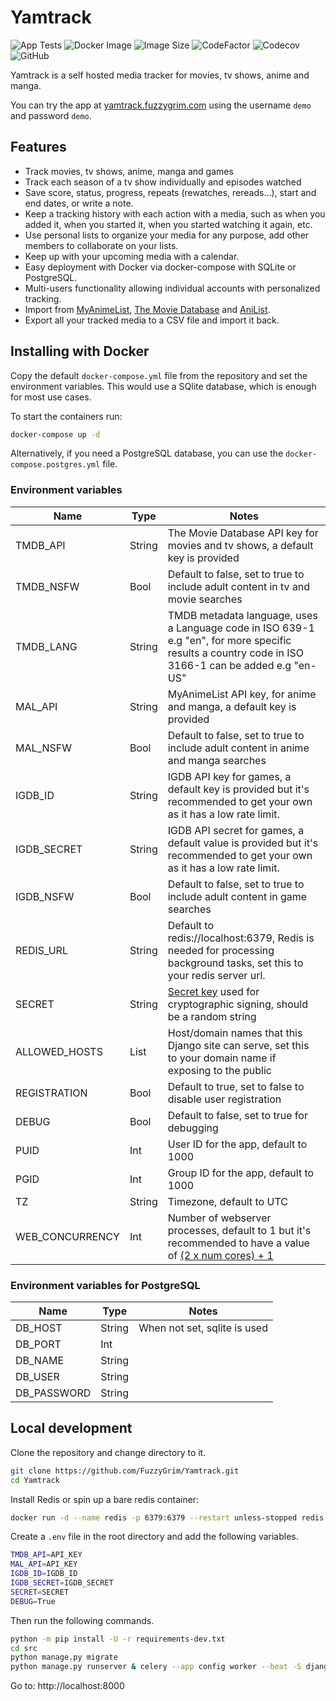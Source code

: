 # Yamtrack

![App Tests](https://github.com/FuzzyGrim/Yamtrack/actions/workflows/app-tests.yml/badge.svg)
![Docker Image](https://github.com/FuzzyGrim/Yamtrack/actions/workflows/docker-image.yml/badge.svg)
![Image Size](https://ghcr-badge.egpl.dev/fuzzygrim/yamtrack/size?tag=dev)
![CodeFactor](https://www.codefactor.io/repository/github/fuzzygrim/yamtrack/badge)
![Codecov](https://codecov.io/github/FuzzyGrim/Yamtrack/branch/dev/graph/badge.svg?token=PWUG660120)
![GitHub](https://img.shields.io/badge/license-GPL--3.0-blue)

Yamtrack is a self hosted media tracker for movies, tv shows, anime and manga.

You can try the app at [yamtrack.fuzzygrim.com](https://yamtrack.fuzzygrim.com) using the username `demo` and password `demo`.

## Features

- Track movies, tv shows, anime, manga and games
- Track each season of a tv show individually and episodes watched
- Save score, status, progress, repeats (rewatches, rereads...), start and end dates, or write a note.
- Keep a tracking history with each action with a media, such as when you added it, when you started it, when you started watching it again, etc.
- Use personal lists to organize your media for any purpose, add other members to collaborate on your lists.
- Keep up with your upcoming media with a calendar.
- Easy deployment with Docker via docker-compose with SQLite or PostgreSQL.
- Multi-users functionality allowing individual accounts with personalized tracking.
- Import from [MyAnimeList](https://myanimelist.net/), [The Movie Database](https://www.themoviedb.org/) and [AniList](https://anilist.co/).
- Export all your tracked media to a CSV file and import it back.

## Installing with Docker

Copy the default `docker-compose.yml` file from the repository and set the environment variables. This would use a SQlite database, which is enough for most use cases.

To start the containers run:

```bash
docker-compose up -d
```

Alternatively, if you need a PostgreSQL database, you can use the `docker-compose.postgres.yml` file.

### Environment variables

| Name            | Type   | Notes                                                                                                                                                                       |
| --------------- | ------ | --------------------------------------------------------------------------------------------------------------------------------------------------------------------------- |
| TMDB_API        | String | The Movie Database API key for movies and tv shows, a default key is provided                                                                                               |
| TMDB_NSFW       | Bool   | Default to false, set to true to include adult content in tv and movie searches                                                                                             |
| TMDB_LANG       | String | TMDB metadata language, uses a Language code in ISO 639-1 e.g "en", for more specific results a country code in ISO 3166-1 can be added e.g "en-US"                         |
| MAL_API         | String | MyAnimeList API key, for anime and manga, a default key is provided                                                                                                         |
| MAL_NSFW        | Bool   | Default to false, set to true to include adult content in anime and manga searches                                                                                          |
| IGDB_ID         | String | IGDB API key for games, a default key is provided but it's recommended to get your own as it has a low rate limit.                                                          |
| IGDB_SECRET     | String | IGDB API secret for games, a default value is provided but it's recommended to get your own as it has a low rate limit.                                                     |
| IGDB_NSFW       | Bool   | Default to false, set to true to include adult content in game searches                                                                                                     |
| REDIS_URL       | String | Default to redis://localhost:6379, Redis is needed for processing background tasks, set this to your redis server url.                                                      |
| SECRET          | String | [Secret key](https://docs.djangoproject.com/en/stable/ref/settings/#secret-key) used for cryptographic signing, should be a random string                                   |
| ALLOWED_HOSTS   | List   | Host/domain names that this Django site can serve, set this to your domain name if exposing to the public                                                                   |
| REGISTRATION    | Bool   | Default to true, set to false to disable user registration                                                                                                                  |
| DEBUG           | Bool   | Default to false, set to true for debugging                                                                                                                                 |
| PUID            | Int    | User ID for the app, default to 1000                                                                                                                                        |
| PGID            | Int    | Group ID for the app, default to 1000                                                                                                                                       |
| TZ              | String | Timezone, default to UTC                                                                                                                                                    |
| WEB_CONCURRENCY | Int    | Number of webserver processes, default to 1 but it's recommended to have a value of [(2 x num cores) + 1](https://docs.gunicorn.org/en/latest/design.html#how-many-workers) |

### Environment variables for PostgreSQL

| Name        | Type   | Notes                        |
| ----------- | ------ | ---------------------------- |
| DB_HOST     | String | When not set, sqlite is used |
| DB_PORT     | Int    |                              |
| DB_NAME     | String |                              |
| DB_USER     | String |                              |
| DB_PASSWORD | String |                              |

## Local development

Clone the repository and change directory to it.

```bash
git clone https://github.com/FuzzyGrim/Yamtrack.git
cd Yamtrack
```

Install Redis or spin up a bare redis container:

```bash
docker run -d --name redis -p 6379:6379 --restart unless-stopped redis:7-alpine
```

Create a `.env` file in the root directory and add the following variables.

```bash
TMDB_API=API_KEY
MAL_API=API_KEY
IGDB_ID=IGDB_ID
IGDB_SECRET=IGDB_SECRET
SECRET=SECRET
DEBUG=True
```

Then run the following commands.

```bash
python -m pip install -U -r requirements-dev.txt
cd src
python manage.py migrate
python manage.py runserver & celery --app config worker --beat -S django --loglevel DEBUG
```

Go to: http://localhost:8000
